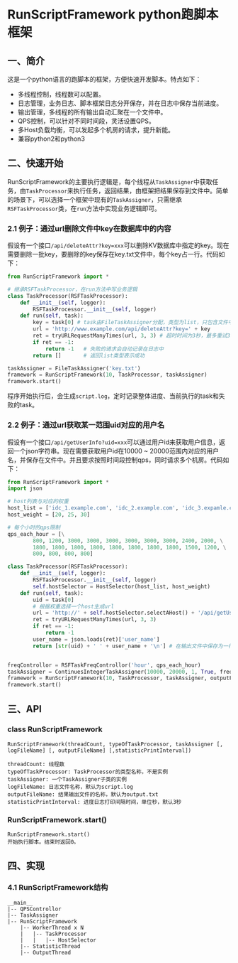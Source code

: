 # RunScriptFramework python跑脚本框架

## 一、简介
这是一个python语言的跑脚本的框架，方便快速开发脚本。特点如下：
 
 - 多线程控制，线程数可以配置。
 - 日志管理，业务日志、脚本框架日志分开保存，并在日志中保存当前进度。
 - 输出管理，多线程的所有输出自动汇聚在一个文件中。
 - QPS控制，可以针对不同时间段，灵活设置QPS。
 - 多Host负载均衡，可以发起多个机房的请求，提升新能。
 - 兼容python2和python3

## 二、快速开始
RunScriptFramework的主要执行逻辑是，每个线程从`TaskAssigner`中获取任务，由`TaskProcessor`来执行任务，返回结果，由框架把结果保存到文件中。简单的场景下，可以选择一个框架中现有的`TaskAssigner`，只需继承`RSFTaskProcessor`类，在`run`方法中实现业务逻辑即可。

### 2.1 例子：通过url删除文件中key在数据库中的内容
假设有一个接口`/api/deleteAttr?key=xxx`可以删除KV数据库中指定的key。现在需要删除一批key，要删除的key保存在key.txt文件中，每个key占一行。代码如下：

``` python
from RunScriptFramework import *

# 继承RSFTaskProcessor，在run方法中写业务逻辑
class TaskProcessor(RSFTaskProcessor):
    def __init__(self, logger):
        RSFTaskProcessor.__init__(self, logger)
    def run(self, task):
        key = task[0] # task由FileTaskAssigner分配，类型为list，只包含文件中的一行
        url = 'http://www.example.com/api/deleteAttr?key=' + key
        ret = tryURLRequestManyTimes(url, 3, 3) # 超时时间为3秒，最多重试3次
        if ret == -1:
            return -1   # 失败的请求会自动记录在日志中
        return []       # 返回list类型表示成功

taskAssigner = FileTaskAssigner('key.txt')
framework = RunScriptFramework(10, TaskProcessor, taskAssigner)
framework.start()
```
程序开始执行后，会生成`script.log`，定时记录整体进度、当前执行的task和失败的task。

### 2.2 例子：通过url获取某一范围uid对应的用户名
假设有一个接口`/api/getUserInfo?uid=xxx`可以通过用户id来获取用户信息，返回一个json字符串。现在需要获取用户id在10000 ~ 20000范围内对应的用户名，并保存在文件中。并且要求按照时间段控制qps，同时请求多个机房。代码如下：

``` python
from RunScriptFramework import *
import json

# host列表与对应的权重
host_list = ['idc_1.example.com', 'idc_2.example.com', 'idc_3.expamle.com']
host_weight = [20, 25, 30]

# 每个小时的qps限制
qps_each_hour = [\
        800, 1200, 3000, 3000, 3000, 3000, 3000, 3000, 2400, 2000, \
        1800, 1800, 1800, 1800, 1800, 1800, 1800, 1800, 1500, 1200, \
        800, 800, 800, 800]

class TaskProcessor(RSFTaskProcessor):
    def __init__(self, logger):
        RSFTaskProcessor.__init__(self, logger)
        self.hostSelector = HostSelector(host_list, host_weight)
    def run(self, task):
        uid = task[0]
        # 根据权重选择一个host生成url
        url = 'http://' + self.hostSelector.selectAHost() + '/api/getUserInfo?uid=' + uid
        ret = tryURLRequestManyTimes(url, 3, 3)
        if ret == -1:
            return -1
        user_name = json.loads(ret)['user_name']
        return [str(uid) + ' ' + user_name + '\n'] # 在输出文件中保存为一行


freqControllor = RSFTaskFreqControllor('hour', qps_each_hour)
taskAssigner = ContinuesIntegerTaskAssigner(10000, 20000, 1, True, freqControllor)
framework = RunScriptFramework(10, TaskProcessor, taskAssigner, outputFileName='uid_uname.txt')
framework.start()
```

## 三、API
### class RunScriptFramework

    RunScriptFramework(threadCount, typeOfTaskProcessor, taskAssigner [, logFileName] [, outputFileName] [,statisticPrintInterval])

    threadCount: 线程数
    typeOfTaskProcessor: TaskProcessor的类型名称，不是实例
    taskAssigner: 一个TaskAssigner子类的实例
    logFileName: 日志文件名称，默认为script.log
    outputFileName: 结果输出文件的名称，默认为output.txt
    statisticPrintInterval: 进度日志打印间隔时间，单位秒，默认3秒

### RunScriptFramework.start()

    RunScriptFramework.start()
    开始执行脚本。结束时返回0。

## 四、实现
### 4.1 RunScriptFramework结构

    __main__
    |-- QPSControllor
    |-- TaskAssigner
    |-- RunScriptFramework
        |-- WorkerThread x N
        |   |-- TaskProcessor
        |   |   |-- HostSelector
        |-- StatisticThread
        |-- OutputThread
